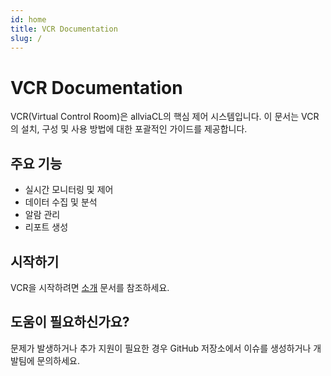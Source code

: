 ```yaml
---
id: home
title: VCR Documentation
slug: /
---
```


# VCR Documentation

VCR(Virtual Control Room)은 allviaCL의 핵심 제어 시스템입니다. 이 문서는 VCR의 설치, 구성 및 사용 방법에 대한 포괄적인 가이드를 제공합니다.

## 주요 기능

- 실시간 모니터링 및 제어
- 데이터 수집 및 분석
- 알람 관리
- 리포트 생성

## 시작하기

VCR을 시작하려면 [소개](/getting-started/introduction) 문서를 참조하세요.

## 도움이 필요하신가요?

문제가 발생하거나 추가 지원이 필요한 경우 GitHub 저장소에서 이슈를 생성하거나 개발팀에 문의하세요. 